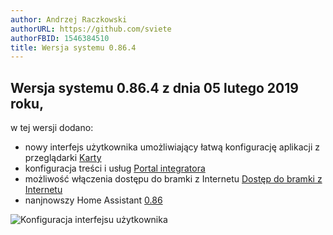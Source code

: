 ```yaml
---
author: Andrzej Raczkowski
authorURL: https://github.com/sviete
authorFBID: 1546384510
title: Wersja systemu 0.86.4  
---
```


## Wersja systemu 0.86.4 z dnia 05 lutego 2019 roku,

w tej wersji dodano:
- nowy interfejs użytkownika umożliwiający łatwą konfigurację aplikacji z przeglądarki [Karty](/AIS-docs/docs/en/ais_app_cards.html)
- konfiguracja treści i usług [Portal integratora](/AIS-docs/docs/en/ais_dom_cloud_index.html)
- możliwość włączenia dostępu do bramki z Internetu [Dostęp do bramki z Internetu](/AIS-docs/docs/en/ais_bramka_remote_www_index.html)
- nanjnowszy Home Assistant <a href="https://www.home-assistant.io/blog/2019/01/23/release-86/" target="_blank">0.86</a>


![Konfiguracja interfejsu użytkownika](/AIS-docs/img/en/frontend/frontend-card-edit.png)

